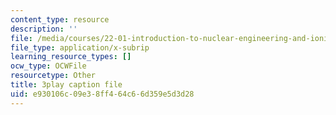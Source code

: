 ```yaml
---
content_type: resource
description: ''
file: /media/courses/22-01-introduction-to-nuclear-engineering-and-ionizing-radiation-fall-2016/e930106c09e38ff464c66d359e5d3d28_Ijst4g5KFN0.srt
file_type: application/x-subrip
learning_resource_types: []
ocw_type: OCWFile
resourcetype: Other
title: 3play caption file
uid: e930106c-09e3-8ff4-64c6-6d359e5d3d28
---
```

